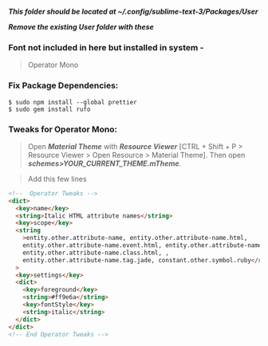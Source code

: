 **_This folder should be located at ~/.config/sublime-text-3/Packages/User_**

**_Remove the existing User folder with these_**

### Font not included in here but installed in system -

> Operator Mono

### Fix Package Dependencies:

```console
$ sudo npm install --global prettier
$ sudo gem install rufo
```

### Tweaks for Operator Mono:

> Open **_Material Theme_** with **_Resource Viewer_** [CTRL + Shift + P > Resource Viewer > Open Resource > Material Theme].
> Then open **_schemes>YOUR_CURRENT_THEME.mTheme_**.

> Add this few lines

```html
<!--  Operator Tweaks -->
<dict>
  <key>name</key>
  <string>Italic HTML attribute names</string>
  <key>scope</key>
  <string
    >entity.other.attribute-name, entity.other.attribute-name.html,
    entity.other.attribute-name.event.html, entity.other.attribute-name.id.html,
    entity.other.attribute-name.class.html, ,
    entity.other.attribute-name.tag.jade, constant.other.symbol.ruby</string
  >
  <key>settings</key>
  <dict>
    <key>foreground</key>
    <string>#ff9e6a</string>
    <key>fontStyle</key>
    <string>italic</string>
  </dict>
</dict>
<!-- End Operator Tweaks -->
```
